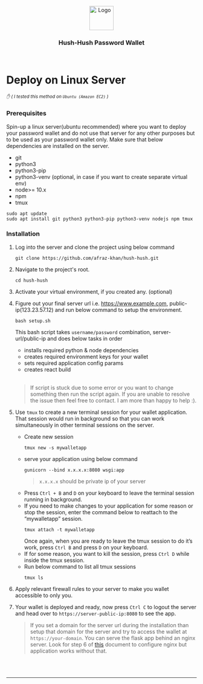 <div id="top"></div>

<!-- PROJECT LOGO -->
<br />
<div align="center">
  <a href="https://github.com/afraz-khan/hush-hush">
    <img src="https://i.ibb.co/0ts8L6D/logo192.png" alt="Logo" width="64" height="64">
  </a>
  <h3 align="center">Hush-Hush Password Wallet</h3>
</div>
</br>

# Deploy on Linux Server
_<small> ✋ ( I tested this method on `Ubuntu (Amazon EC2)` ) </small>_

### Prerequisites
Spin-up a linux server(ubuntu recommended) where you want to deploy your password wallet and do not use that server for any other purposes but to be used as your password wallet only.
Make sure that below dependencies are installed on the server.

* git
* python3
* python3-pip
* python3-venv (optional, in case if you want to create separate virtual env)
* node>= 10.x
* npm
* tmux

```
sudo apt update
sudo apt install git python3 python3-pip python3-venv nodejs npm tmux
```

### Installation
1. Log into the server and clone the project using below command
   ```
   git clone https://github.com/afraz-khan/hush-hush.git
   ```
2. Navigate to the project's root.
   ```
   cd hush-hush
   ```
3. Activate your virtual environment, if you created any. (optional)
4. Figure out your final server url i.e. https://www.example.com, public-ip(123.23.57.12) and run below command to setup the environment.
   ```
   bash setup.sh
   ```
   This bash script takes `username/password` combination, server-url/public-ip and does below tasks in order
   * installs required python & node dependencies
   * creates required environment keys for your wallet
   * sets required application config params
   * creates react build
   </br>
    
    > If script is stuck due to some error or you want to change something then run the script again. If you are unable to resolve the issue then feel free to contact. I am more than happy to help :).

4. Use `tmux` to create a new terminal session for your wallet application. That session would run in background so that you can work simultaneously in other terminal sessions on the server.
   * Create new session
     ```
     tmux new -s mywalletapp
     ```
   * serve your application using below command
     ```
     gunicorn --bind x.x.x.x:8080 wsgi:app
     ```
     > `x.x.x.x` should be private ip of your server
   * Press `Ctrl + B` and `D` on your keyboard to leave the terminal session running in background.
   * If you need to make changes to your application for some reason or stop the session, enter the command below to reattach to the “mywalletapp” session.
     ```
     tmux attach -t mywalletapp
     ```
     Once again, when you are ready to leave the tmux session to do it’s work, press `Ctrl B` and press `D` on your keyboard. 
   * If for some reason, you want to kill the session, press `Ctrl D` while inside the tmux session.
   * Run below command to list all tmux sessions
     ```
     tmux ls
     ```
5. Apply relevant firewall rules to your server to make you wallet accessible to only you.
6. Your wallet is deployed and ready, now press `Ctrl C` to logout the server and head over to `https://server-public-ip:8080` to see the app.
   > If you set a domain for the server url during the installation than setup that domain for the server and try to access the wallet at `https://your-domain`.
   You can serve the flask app behind an nginx server. Look for step 6 of [this](https://faun.pub/deploy-flask-app-with-nginx-using-gunicorn-7fda4f50066a) document to configure nginx but application works without that.
</br>
</br>

---
